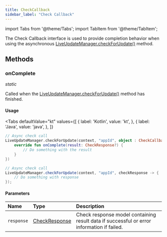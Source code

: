 ```yaml
---
title: CheckCallback
sidebar_label: "Check Callback"
---
```


import Tabs from '@theme/Tabs';
import TabItem from '@theme/TabItem';

The Check Callback interface is used to provide completion behavior when using the asynchronous [LiveUpdateManager.checkForUpdate()](./live-update-manager#checkforupdate) method.

## Methods

### onComplete
_static_

Called when the [LiveUpdateManager.checkForUpdate()](./live-update-manager#checkforupdate) method has finished.

#### Usage
<Tabs
    defaultValue="kt"
    values={[
        { label: 'Kotlin', value: 'kt', },
        { label: 'Java', value: 'java', },
    ]}
>
<TabItem value="kt">

```kotlin
// Async check call
LiveUpdateManager.checkForUpdate(context, "appId", object : CheckCallback {
    override fun onComplete(result: CheckResponse?) {
        // Do something with the result
    }
})
```

</TabItem>
<TabItem value="java">

```java
// Async check call
LiveUpdateManager.checkForUpdate(context, "appId", checkResponse -> {
    // Do something with response
});
```

</TabItem>
</Tabs>

#### Parameters

Name | Type | Description
:------ | :------ | :------
`response` |[CheckResponse](./check-response) | Check response model containing result data if successful or error information if failed.
